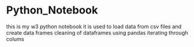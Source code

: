# Python_Notebook
this is my w3 python notebook
it is used to load data from csv files and create data frames
cleaning of dataframes using pandas
iterating through colums

